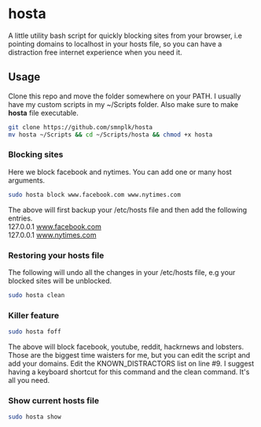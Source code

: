 # hosta
A little utility bash script for quickly blocking sites from your browser, i.e pointing domains to localhost in your hosts file, so you can have a distraction free internet experience when you need it. 


## Usage

Clone this repo and move the folder somewhere on your PATH. 
I usually have my custom scripts in my ~/Scripts folder. 
Also make sure to make **hosta** file executable. 

```bash
git clone https://github.com/smnplk/hosta
mv hosta ~/Scripts && cd ~/Scripts/hosta && chmod +x hosta
```

### Blocking sites

Here we block facebook and nytimes. You can add one or many host arguments. 

```bash
sudo hosta block www.facebook.com www.nytimes.com
```

The above will first backup your /etc/hosts file and then add the following entries.  
127.0.0.1 www.facebook.com  
127.0.0.1 www.nytimes.com

### Restoring your hosts file

The following will undo all the changes in your /etc/hosts file, e.g your blocked sites will be unblocked. 

```bash
sudo hosta clean
```

### Killer feature

```bash
sudo hosta foff
```

The above will block facebook, youtube, reddit, hackrnews and lobsters. Those are the biggest time waisters for me, but you can edit the script and add your domains. Edit the KNOWN_DISTRACTORS list on line #9. I suggest having a keyboard shortcut for this command and the clean command. It's all you need. 

### Show current hosts file

```bash
sudo hosta show
```
